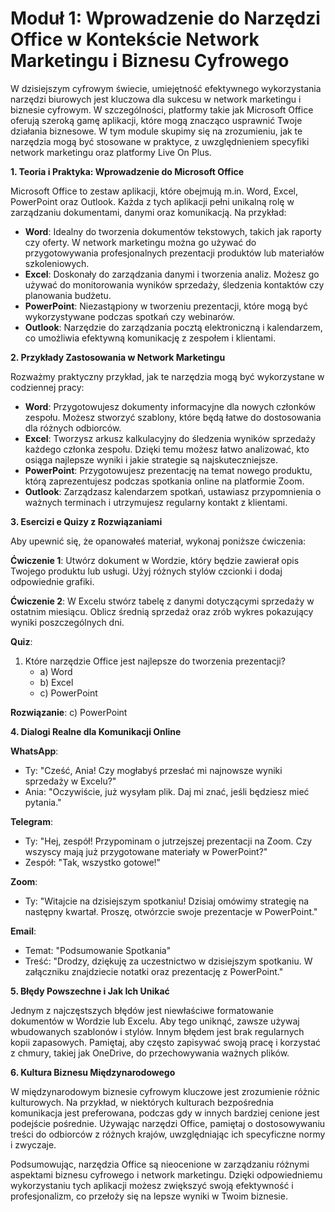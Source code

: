 # **Moduł 1: Wprowadzenie do Narzędzi Office w Kontekście Network Marketingu i Biznesu Cyfrowego**

W dzisiejszym cyfrowym świecie, umiejętność efektywnego wykorzystania narzędzi biurowych jest kluczowa dla sukcesu w network marketingu i biznesie cyfrowym. W szczególności, platformy takie jak Microsoft Office oferują szeroką gamę aplikacji, które mogą znacząco usprawnić Twoje działania biznesowe. W tym module skupimy się na zrozumieniu, jak te narzędzia mogą być stosowane w praktyce, z uwzględnieniem specyfiki network marketingu oraz platformy Live On Plus.

**1. Teoria i Praktyka: Wprowadzenie do Microsoft Office**

Microsoft Office to zestaw aplikacji, które obejmują m.in. Word, Excel, PowerPoint oraz Outlook. Każda z tych aplikacji pełni unikalną rolę w zarządzaniu dokumentami, danymi oraz komunikacją. Na przykład:

- **Word**: Idealny do tworzenia dokumentów tekstowych, takich jak raporty czy oferty. W network marketingu można go używać do przygotowywania profesjonalnych prezentacji produktów lub materiałów szkoleniowych.
- **Excel**: Doskonały do zarządzania danymi i tworzenia analiz. Możesz go używać do monitorowania wyników sprzedaży, śledzenia kontaktów czy planowania budżetu.
- **PowerPoint**: Niezastąpiony w tworzeniu prezentacji, które mogą być wykorzystywane podczas spotkań czy webinarów.
- **Outlook**: Narzędzie do zarządzania pocztą elektroniczną i kalendarzem, co umożliwia efektywną komunikację z zespołem i klientami.

**2. Przykłady Zastosowania w Network Marketingu**

Rozważmy praktyczny przykład, jak te narzędzia mogą być wykorzystane w codziennej pracy:

- **Word**: Przygotowujesz dokumenty informacyjne dla nowych członków zespołu. Możesz stworzyć szablony, które będą łatwe do dostosowania dla różnych odbiorców.
- **Excel**: Tworzysz arkusz kalkulacyjny do śledzenia wyników sprzedaży każdego członka zespołu. Dzięki temu możesz łatwo analizować, kto osiąga najlepsze wyniki i jakie strategie są najskuteczniejsze.
- **PowerPoint**: Przygotowujesz prezentację na temat nowego produktu, którą zaprezentujesz podczas spotkania online na platformie Zoom.
- **Outlook**: Zarządzasz kalendarzem spotkań, ustawiasz przypomnienia o ważnych terminach i utrzymujesz regularny kontakt z klientami.

**3. Esercizi e Quizy z Rozwiązaniami**

Aby upewnić się, że opanowałeś materiał, wykonaj poniższe ćwiczenia:

**Ćwiczenie 1**: Utwórz dokument w Wordzie, który będzie zawierał opis Twojego produktu lub usługi. Użyj różnych stylów czcionki i dodaj odpowiednie grafiki.

**Ćwiczenie 2**: W Excelu stwórz tabelę z danymi dotyczącymi sprzedaży w ostatnim miesiącu. Oblicz średnią sprzedaż oraz zrób wykres pokazujący wyniki poszczególnych dni.

**Quiz**:

1. Które narzędzie Office jest najlepsze do tworzenia prezentacji?
   - a) Word
   - b) Excel
   - c) PowerPoint

**Rozwiązanie**: c) PowerPoint

**4. Dialogi Realne dla Komunikacji Online**

**WhatsApp**:
- Ty: "Cześć, Ania! Czy mogłabyś przesłać mi najnowsze wyniki sprzedaży w Excelu?"
- Ania: "Oczywiście, już wysyłam plik. Daj mi znać, jeśli będziesz mieć pytania."

**Telegram**:
- Ty: "Hej, zespół! Przypominam o jutrzejszej prezentacji na Zoom. Czy wszyscy mają już przygotowane materiały w PowerPoint?"
- Zespół: "Tak, wszystko gotowe!"

**Zoom**:
- Ty: "Witajcie na dzisiejszym spotkaniu! Dzisiaj omówimy strategię na następny kwartał. Proszę, otwórzcie swoje prezentacje w PowerPoint."

**Email**:
- Temat: "Podsumowanie Spotkania"
- Treść: "Drodzy, dziękuję za uczestnictwo w dzisiejszym spotkaniu. W załączniku znajdziecie notatki oraz prezentację z PowerPoint."

**5. Błędy Powszechne i Jak Ich Unikać**

Jednym z najczęstszych błędów jest niewłaściwe formatowanie dokumentów w Wordzie lub Excelu. Aby tego uniknąć, zawsze używaj wbudowanych szablonów i stylów. Innym błędem jest brak regularnych kopii zapasowych. Pamiętaj, aby często zapisywać swoją pracę i korzystać z chmury, takiej jak OneDrive, do przechowywania ważnych plików.

**6. Kultura Biznesu Międzynarodowego**

W międzynarodowym biznesie cyfrowym kluczowe jest zrozumienie różnic kulturowych. Na przykład, w niektórych kulturach bezpośrednia komunikacja jest preferowana, podczas gdy w innych bardziej cenione jest podejście pośrednie. Używając narzędzi Office, pamiętaj o dostosowywaniu treści do odbiorców z różnych krajów, uwzględniając ich specyficzne normy i zwyczaje.

Podsumowując, narzędzia Office są nieocenione w zarządzaniu różnymi aspektami biznesu cyfrowego i network marketingu. Dzięki odpowiedniemu wykorzystaniu tych aplikacji możesz zwiększyć swoją efektywność i profesjonalizm, co przełoży się na lepsze wyniki w Twoim biznesie.